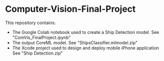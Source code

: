 # Computer-Vision-Final-Project
This repository contains: 
  - The Google Colab notebook used to create a Ship Detection model. 
    See "ComVis_FinalProject.ipynb"
  - The output CoreML model. 
    See "ShipsClassifier.mlmodel.zip"
  - The Xcode project used to design and deploy mobile iPhone application
    See "Ship Detection.zip"
